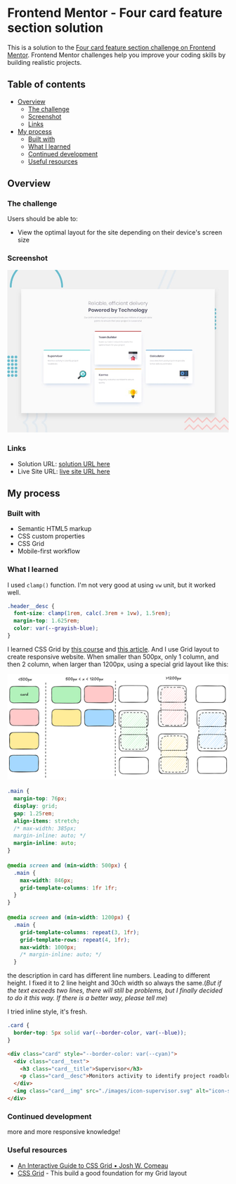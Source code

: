 # Frontend Mentor - Four card feature section solution

This is a solution to the [Four card feature section challenge on Frontend Mentor](https://www.frontendmentor.io/challenges/four-card-feature-section-weK1eFYK). Frontend Mentor challenges help you improve your coding skills by building realistic projects.

## Table of contents

- [Overview](#overview)
  - [The challenge](#the-challenge)
  - [Screenshot](#screenshot)
  - [Links](#links)
- [My process](#my-process)
  - [Built with](#built-with)
  - [What I learned](#what-i-learned)
  - [Continued development](#continued-development)
  - [Useful resources](#useful-resources)

## Overview

### The challenge

Users should be able to:

- View the optimal layout for the site depending on their device's screen size

### Screenshot

![desktop-preview](./design/desktop-preview.jpg)

### Links

- Solution URL: [solution URL here](https://github.com/coyoteshkw/frontend-mentor/tree/main/four-card-feature-section-master)
- Live Site URL: [live site URL here](https://coyoteshkw.github.io/frontend-mentor/four-card-feature-section-master/)

## My process

### Built with

- Semantic HTML5 markup
- CSS custom properties
- CSS Grid
- Mobile-first workflow

### What I learned

I used `clamp()` function. I'm not very good at using `vw` unit, but it worked well.

```css
.header__desc {
  font-size: clamp(1rem, calc(.3rem + 1vw), 1.5rem);
  margin-top: 1.625rem;
  color: var(--grayish-blue);
}
```

I learned CSS Grid by [this course](https://cssgrid.io/) and [this article](https://www.joshwcomeau.com/css/interactive-guide-to-grid/). And I use Grid layout to create responsive website. When smaller than 500px, only 1 column, and then 2 column, when larger than 1200px, using a special grid layout like this:

![grid-design](./images/grid-design.png)

```css
.main {
  margin-top: 76px;
  display: grid;
  gap: 1.25rem;
  align-items: stretch;
  /* max-width: 385px;
  margin-inline: auto; */
  margin-inline: auto;
}

@media screen and (min-width: 500px) {
  .main {
    max-width: 846px;
    grid-template-columns: 1fr 1fr;
  }
}

@media screen and (min-width: 1200px) {
  .main {
    grid-template-columns: repeat(3, 1fr);
    grid-template-rows: repeat(4, 1fr);
    max-width: 1000px;
    /* margin-inline: auto; */
  }
```

the description in card has different line numbers. Leading to different height. I fixed it to 2 line height and 30ch width so always the same.(*But if the text exceeds two lines, there will still be problems, but I finally decided to do it this way. If there is a better way, please tell me*)

I tried inline style, it's fresh.

```css
.card {
  border-top: 5px solid var(--border-color, var(--blue));
}
```

```html
<div class="card" style="--border-color: var(--cyan)">
  <div class="card__text">
    <h3 class="card__title">Supervisor</h3>
    <p class="card__desc">Monitors activity to identify project roadblocks</p>
  </div>
  <img class="card__img" src="./images/icon-supervisor.svg" alt="icon-supervisor">
</div>
```

### Continued development

more and more responsive knowledge!

### Useful resources

- [An Interactive Guide to CSS Grid • Josh W. Comeau](https://www.joshwcomeau.com/css/interactive-guide-to-grid/)
- [CSS Grid](https://cssgrid.io/) - This build a good foundation for my Grid layout
